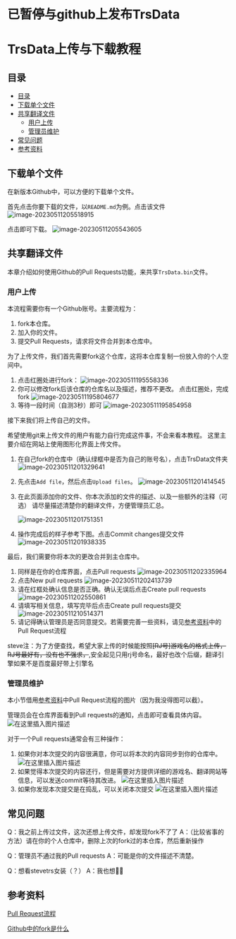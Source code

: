 # 已暂停与github上发布TrsData

# TrsData上传与下载教程

## 目录

- [目录](##目录)
- [下载单个文件](##下载单个文件)
- [共享翻译文件](##共享翻译文件)
  - [用户上传](###用户上传)
  - [管理员维护](###管理员维护)
- [常见问题](##常见问题)
- [参考资料](##参考资料)



## 下载单个文件

在新版本Github中，可以方便的下载单个文件。

首先点击你要下载的文件，以`README.md`为例。点击该文件
![image-20230511205518915](picture/image-20230511205518915.png)



点击即可下载。
![image-20230511205543605](picture/image-20230511205543605.png)





## 共享翻译文件

本章介绍如何使用Github的Pull Requests功能，来共享`TrsData.bin`文件。

### 用户上传

本流程需要你有一个Github账号。主要流程为：

1. fork本仓库。
2. 加入你的文件。
3. 提交Pull Requests，请求将文件合并到本仓库中。



为了上传文件，我们首先需要fork这个仓库，这将本仓库复制一份放入你的个人空间中。

1. 点击红圈处进行fork：
   ![image-20230511195558336](picture/image-20230511195558336.png)
2. 你可以修改fork后该仓库的仓库名以及描述，推荐不更改。
   点击红圈处，完成fork
   ![image-20230511195804677](picture/image-20230511195804677.png)
3. 等待一段时间（自测3秒）即可
   ![image-20230511195854958](picture/image-20230511195854958.png)



接下来我们将上传自己的文件。

希望使用git来上传文件的用户有能力自行完成这件事，不会来看本教程。
这里主要介绍在网站上使用图形化界面上传文件。

1. 在自己fork的仓库中（确认绿框中是否为自己的账号名），点击TrsData文件夹
   ![image-20230511201329641](picture/image-20230511201329641.png)

2. 先点击`Add file`，然后点击`Upload files`。
   ![image-20230511201414545](picture/image-20230511201414545.png)

3. 在此页面添加你的文件、你本次添加的文件的描述、以及一些额外的注释（可选）
   请尽量描述清楚你的翻译文件，方便管理员汇总。

   ![image-20230511201751351](picture/image-20230511201751351.png)

4. 操作完成后的样子参考下图。点击Commit changes提交文件
   ![image-20230511201938335](picture/image-20230511201938335.png)



最后，我们需要你将本次的更改合并到主仓库中。

1. 同样是在你的仓库界面，点击Pull requests
   ![image-20230511202335964](picture/image-20230511202335964.png)
2. 点击New pull requests
   ![image-20230511202413739](picture/image-20230511202413739.png)
3. 请在红框处确认信息是否正确。确认无误后点击Create pull requests
   ![image-20230511202550861](picture/image-20230511202550861.png)
4. 请填写相关信息，填写完毕后点击Create pull requests提交
   ![image-20230511210514371](picture/image-20230511210514371.png)
5. 请记得确认管理员是否同意提交。若需要完善一些资料，请见[参考资料](##参考资料)中的Pull Request流程


steve注：为了方便查找，希望大家上传的时候能按照~~[RJ号]游戏名的格式上传，RJ号最好有，没有也不强求，~~,安全起见只用rj号命名，最好也改个后缀，翻译引擎如果不是百度最好带上引擎名



### 管理员维护

本小节借用[参考资料](##参考资料)中Pull Request流程的图片（因为我没得图可以截）。

管理员会在仓库界面看到Pull requests的通知，点击即可查看具体内容。
![在这里插入图片描述](picture/20200622151822562.png)

对于一个Pull requests通常会有三种操作：

1. 如果你对本次提交的内容很满意，你可以将本次的内容同步到你的仓库中。
   ![在这里插入图片描述](picture/20200622152438339.png)
2. 如果觉得本次提交的内容还行，但是需要对方提供详细的游戏名、翻译网站等信息，可以发送commit等待其改进。
   ![在这里插入图片描述](picture/20200622152609496.png)
3. 如果你发现本次提交是在捣乱，可以关闭本次提交
   ![在这里插入图片描述](picture/20200622153107426.png)

## 常见问题

Q：我之前上传过文件，这次还想上传文件，却发现fork不了了
A：（比较省事的方法）请在你的个人仓库中，删除上次的fork过的本仓库，然后重新操作

Q：管理员不通过我的Pull requests
A：可能是你的文件描述不清楚。

Q：想看stevetrs女装（？）
A：我也想🥵🥵

## 参考资料

[Pull Request流程](https://blog.csdn.net/goog_man/article/details/106901045)

[Github中的fork是什么](https://zhidao.baidu.com/question/1707079663506155380.html)

